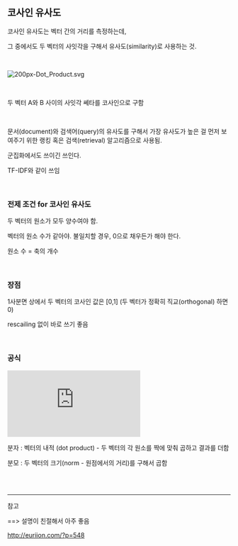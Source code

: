 ## 코사인 유사도 

코사인 유사도는 벡터 간의 거리를 측정하는데, 

그 중에서도 두 벡터의 사잇각을 구해서 유사도(similarity)로 사용하는 것. 

</br>

![200px-Dot_Product.svg](http://euriion.com/wp-content/uploads/2014/09/200px-Dot_Product.svg_.png)

</br>

두 벡터 A와 B 사이의 사잇각 쎄타를 코사인으로 구함

</br>

문서(document)와 검색어(query)의 유사도를 구해서 가장 유사도가 높은 걸 먼저 보여주기 위한 랭킹 혹은 검색(retrieval) 알고리즘으로 사용됨.

군집화에서도 쓰이긴 쓰인다.

 TF-IDF와 같이 쓰임 

</br>

### 전제 조건 for 코사인 유사도

두 벡터의 원소가 모두 양수여야 함.

벡터의 원소 수가 같아야. 불일치할 경우, 0으로 채우든가 해야 한다. 

원소 수 = 축의 개수 

</br>

### 장점

1사분면 상에서 두 벡터의 코사인 값은 [0,1] (두 벡터가 정확히 직교(orthogonal) 하면 0)

rescailing 없이 바로 쓰기 좋음 

</br>

### 공식

![\text{similarity} = cos(\theta) = {A \cdot B \over |A| |B|} = \frac{ \sum\limits_{i=1}^{n}{A_i \times B_i} }{ \sqrt{\sum\limits_{i=1}^{n}{(A_i)^2}} \times \sqrt{\sum\limits_{i=1}^{n}{(B_i)^2}} }](http://s0.wp.com/latex.php?latex=%5Ctext%7Bsimilarity%7D+%3D+cos%28%5Ctheta%29+%3D+%7BA+%5Ccdot+B+%5Cover+%7CA%7C+%7CB%7C%7D+%3D+%5Cfrac%7B+%5Csum%5Climits_%7Bi%3D1%7D%5E%7Bn%7D%7BA_i+%5Ctimes+B_i%7D+%7D%7B+%5Csqrt%7B%5Csum%5Climits_%7Bi%3D1%7D%5E%7Bn%7D%7B%28A_i%29%5E2%7D%7D+%5Ctimes+%5Csqrt%7B%5Csum%5Climits_%7Bi%3D1%7D%5E%7Bn%7D%7B%28B_i%29%5E2%7D%7D+%7D&bg=T&fg=000000&s=0)



분자 : 벡터의 내적 (dot product) - 두 벡터의 각 원소를 짝에 맞춰 곱하고 결과를 더함

분모 :  두 벡터의 크기(norm - 원점에서의 거리)를 구해서 곱함 

</br>

</br>





---

참고

==> 설명이 친절해서 아주 좋음

<http://euriion.com/?p=548> 

